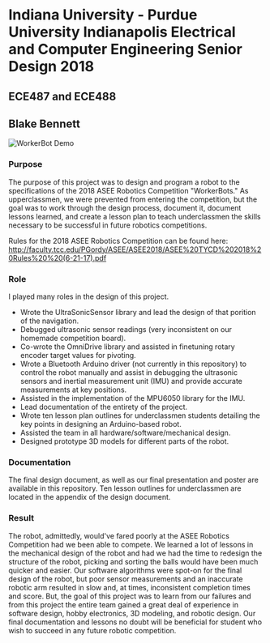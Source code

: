 # Indiana University - Purdue University Indianapolis Electrical and Computer Engineering Senior Design 2018
## ECE487 and ECE488
## Blake Bennett

![WorkerBot Demo](ECE488_ASEE_Robotics_Demonstration.gif)

### Purpose
The purpose of this project was to design and program a robot to the specifications of the 2018 ASEE Robotics Competition "WorkerBots." As upperclassmen, we were prevented from entering the competition, but the goal was to work through the design process, document it, document lessons learned, and create a lesson plan to teach underclassmen the skills necessary to be successful in future robotics competitions. 

Rules for the 2018 ASEE Robotics Competition can be found here: http://faculty.tcc.edu/PGordy/ASEE/ASEE2018/ASEE%20TYCD%202018%20Rules%20%20(6-21-17).pdf

### Role
I played many roles in the design of this project.
 
  * Wrote the UltraSonicSensor library and lead the design of that porition of the navigation.
  * Debugged ultrasonic sensor readings (very inconsistent on our homemade competition board). 
  * Co-wrote the OmniDrive library and assisted in finetuning rotary encoder target values for pivoting.
  * Wrote a Bluetooth Arduino driver (not currently in this repository) to control the robot manually and assist in debugging the ultrasonic sensors and inertial measurement unit (IMU) and provide accurate measurements at key positions.
  * Assisted in the implementation of the MPU6050 library for the IMU. 
  * Lead documentation of the entirety of the project.
  * Wrote ten lesson plan outlines for underclassmen students detailing the key points in designing an Arduino-based robot.
  * Assisted the team in all hardware/software/mechanical design.
  * Designed prototype 3D models for different parts of the robot.

### Documentation
The final design document, as well as our final presentation and poster are available in this repository. Ten lesson outlines for underclassmen are located in the appendix of the design document.

### Result
The robot, admittedly, would've fared poorly at the ASEE Robotics Competition had we been able to compete. We learned a lot of lessons in the mechanical design of the robot and had we had the time to redesign the structure of the robot, picking and sorting the balls would have been much quicker and easier. Our software algorithms were spot-on for the final design of the robot, but poor sensor measurements and an inaccurate robotic arm resulted in slow and, at times, inconsistent completion times and score. But, the goal of this project was to learn from our failures and from this project the entire team gained a great deal of experience in software design, hobby electronics, 3D modeling, and robotic design. Our final documentation and lessons no doubt will be beneficial for student who wish to succeed in any future robotic competition. 
